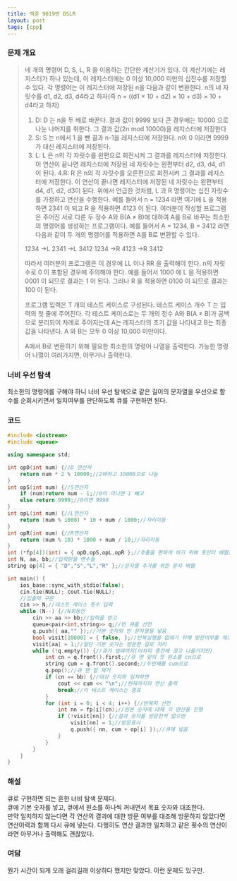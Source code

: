 ```yaml
---
title: 백준 9019번 DSLR
layout: post
tags: [cpp]
---
```

### 문제 개요
> 네 개의 명령어 D, S, L, R 을 이용하는 간단한 계산기가 있다. 이 계산기에는 레지스터가 하나 있는데, 이 레지스터에는 0 이상 10,000 미만의 십진수를 저장할 수 있다. 각 명령어는 이 레지스터에 저장된 n을 다음과 같이 변환한다. n의 네 자릿수를 d1, d2, d3, d4라고 하자(즉 n = ((d1 × 10 + d2) × 10 + d3) × 10 + d4라고 하자)
> 1. D: D 는 n을 두 배로 바꾼다. 결과 값이 9999 보다 큰 경우에는 10000 으로 나눈 나머지를 취한다. 그 결과 값(2n mod 10000)을 레지스터에 저장한다
> 2. S: S 는 n에서 1 을 뺀 결과 n-1을 레지스터에 저장한다. n이 0 이라면 9999 가 대신 레지스터에 저장된다.
> 3. L: L 은 n의 각 자릿수를 왼편으로 회전시켜 그 결과를 레지스터에 저장한다. 이 연산이 끝나면 레지스터에 저장된 네 자릿수는 왼편부터 d2, d3, d4, d1이 된다.
> 4.R: R 은 n의 각 자릿수를 오른편으로 회전시켜 그 결과를 레지스터에 저장한다. 이 연산이 끝나면 레지스터에 저장된 네 자릿수는 왼편부터 d4, d1, d2, d3이 된다.
> 위에서 언급한 것처럼, L 과 R 명령어는 십진 자릿수를 가정하고 연산을 수행한다. 예를 들어서 n = 1234 라면 여기에 L 을 적용하면 2341 이 되고 R 을 적용하면 4123 이 된다.
> 여러분이 작성할 프로그램은 주어진 서로 다른 두 정수 A와 B(A ≠ B)에 대하여 A를 B로 바꾸는 최소한의 명령어를 생성하는 프로그램이다. 예를 들어서 A = 1234, B = 3412 라면 다음과 같이 두 개의 명령어를 적용하면 A를 B로 변환할 수 있다.
> 
> 1234 →L 2341 →L 3412
> 1234 →R 4123 →R 3412
> 
> 따라서 여러분의 프로그램은 이 경우에 LL 이나 RR 을 출력해야 한다.
> n의 자릿수로 0 이 포함된 경우에 주의해야 한다. 예를 들어서 1000 에 L 을 적용하면 0001 이 되므로 결과는 1 이 된다. 그러나 R 을 적용하면 0100 이 되므로 결과는 100 이 된다.
> 
> 프로그램 입력은 T 개의 테스트 케이스로 구성된다. 테스트 케이스 개수 T 는 입력의 첫 줄에 주어진다. 각 테스트 케이스로는 두 개의 정수 A와 B(A ≠ B)가 공백으로 분리되어 차례로 주어지는데 A는 레지스터의 초기 값을 나타내고 B는 최종 값을 나타낸다. A 와 B는 모두 0 이상 10,000 미만이다.
> 
> A에서 B로 변환하기 위해 필요한 최소한의 명령어 나열을 출력한다. 가능한 명령어 나열이 여러가지면, 아무거나 출력한다.
### 너비 우선 탐색
최소한의 명령어를 구해야 하니 너비 우선 탐색으로 같은 길이의 문자열을 우선으로 함수를 순회시키면서 일치여부를 판단하도록 큐를 구현하면 된다.
### 코드
```c++
#include <iostream>
#include <queue>

using namespace std;

int opD(int num) {//D 연산자
    return num * 2 % 10000;//2배하고 10000으로 나눔
}
int opS(int num) {//S연산자
    if (num)return num - 1;//0이 아니면 1 빼고
    else return 9999;//0이면 9999
}
int opL(int num) {//L연산자
    return (num % 1000) * 10 + num / 1000;//자리이동
}
int opR(int num) {//R연산자
    return (num % 10) * 1000 + num / 10;//자리이동
}
int (*fp[4])(int) = { opD,opS,opL,opR };//호출을 편하게 하기 위해 포인터 배열을 선언
int N, aa, bb;//입력받을 변수들
string op[4] = { "D","S","L","R" };//문자열 추가를 위한 문자 배열

int main() {
    ios_base::sync_with_stdio(false);
    cin.tie(NULL); cout.tie(NULL);
    //입출력 구문
    cin >> N;//테스트 케이스 횟수 입력
    while (N--) {//N회동안
        cin >> aa >> bb;//입력을 받고
        queue<pair<int,string>> q;//빈 큐를 선언
        q.push({ aa,"" });//기본 숫자와 빈 문자열을 넣음
        bool visit[10000] = { false, };//반복실행을 없애기 위해 방문여부를 체크
        visit[aa] = 1;//일단 기본 숫자는 방문한 걸로 처리
        while (!q.empty()) {//큐가 빌때까지(어차피 중간에 끊고 나올거지만)
            int cn = q.front().first;//큐 맨 앞의 첫 원소를 cn으로
            string cum = q.front().second;//두번째를 cum으로
            q.pop();//큐 맨 앞 제거
            if (cn == bb) {//대상 숫자와 일치하면
                cout << cum << "\n";//현재까지의 연산 출력
                break;//이 테스트 케이스는 종료
            }
            for (int i = 0; i < 4; i++) {//반복자 선언
                int nn = fp[i](cn);//원본 숫자에 대해 각 연산을 진행
                if (!visit[nn]) {//결과 숫자를 방문한적 없으면
                    visit[nn] = 1;//방문표시
                    q.push({ nn, cum + op[i] });//큐에 넣음
                }
            }
        }
    }
}
```
### 해설
큐로 구현하면 되는 흔한 너비 탐색 문제다.  
큐에 기본 숫자를 넣고, 큐에서 원소를 하나씩 꺼내면서 목표 숫자와 대조한다.  
만약 일치하지 않는다면 각 연산의 결과에 대한 방문 여부를 대조해 방문하지 않았다면 연산이력과 함께 다시 큐에 넣는다. 
다행히도 연산 결과만 일치하고 같은 횟수의 연산이라면 아무거나 출력해도 괜찮았다.
### 여담
뭔가 시간이 되게 오래 걸리길래 이상하다 했지만 맞았다. 이런 문제도 있구만.

